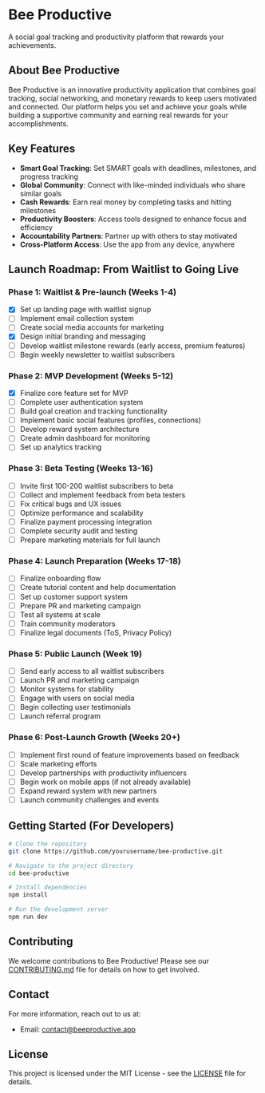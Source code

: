 # Bee Productive

A social goal tracking and productivity platform that rewards your achievements.

## About Bee Productive

Bee Productive is an innovative productivity application that combines goal tracking, social networking, and monetary rewards to keep users motivated and connected. Our platform helps you set and achieve your goals while building a supportive community and earning real rewards for your accomplishments.

## Key Features

- **Smart Goal Tracking**: Set SMART goals with deadlines, milestones, and progress tracking
- **Global Community**: Connect with like-minded individuals who share similar goals
- **Cash Rewards**: Earn real money by completing tasks and hitting milestones
- **Productivity Boosters**: Access tools designed to enhance focus and efficiency
- **Accountability Partners**: Partner up with others to stay motivated
- **Cross-Platform Access**: Use the app from any device, anywhere

## Launch Roadmap: From Waitlist to Going Live

### Phase 1: Waitlist & Pre-launch (Weeks 1-4)
- [x] Set up landing page with waitlist signup
- [ ] Implement email collection system
- [ ] Create social media accounts for marketing
- [x] Design initial branding and messaging
- [ ] Develop waitlist milestone rewards (early access, premium features)
- [ ] Begin weekly newsletter to waitlist subscribers

### Phase 2: MVP Development (Weeks 5-12)
- [x] Finalize core feature set for MVP
- [ ] Complete user authentication system
- [ ] Build goal creation and tracking functionality
- [ ] Implement basic social features (profiles, connections)
- [ ] Develop reward system architecture
- [ ] Create admin dashboard for monitoring
- [ ] Set up analytics tracking

### Phase 3: Beta Testing (Weeks 13-16)
- [ ] Invite first 100-200 waitlist subscribers to beta
- [ ] Collect and implement feedback from beta testers
- [ ] Fix critical bugs and UX issues
- [ ] Optimize performance and scalability
- [ ] Finalize payment processing integration
- [ ] Complete security audit and testing
- [ ] Prepare marketing materials for full launch

### Phase 4: Launch Preparation (Weeks 17-18)
- [ ] Finalize onboarding flow
- [ ] Create tutorial content and help documentation
- [ ] Set up customer support system
- [ ] Prepare PR and marketing campaign
- [ ] Test all systems at scale
- [ ] Train community moderators
- [ ] Finalize legal documents (ToS, Privacy Policy)

### Phase 5: Public Launch (Week 19)
- [ ] Send early access to all waitlist subscribers
- [ ] Launch PR and marketing campaign
- [ ] Monitor systems for stability
- [ ] Engage with users on social media
- [ ] Begin collecting user testimonials
- [ ] Launch referral program

### Phase 6: Post-Launch Growth (Weeks 20+)
- [ ] Implement first round of feature improvements based on feedback
- [ ] Scale marketing efforts
- [ ] Develop partnerships with productivity influencers
- [ ] Begin work on mobile apps (if not already available)
- [ ] Expand reward system with new partners
- [ ] Launch community challenges and events

## Getting Started (For Developers)

```bash
# Clone the repository
git clone https://github.com/yourusername/bee-productive.git

# Navigate to the project directory
cd bee-productive

# Install dependencies
npm install

# Run the development server
npm run dev
```

## Contributing

We welcome contributions to Bee Productive! Please see our [CONTRIBUTING.md](CONTRIBUTING.md) file for details on how to get involved.

## Contact

For more information, reach out to us at:
- Email: contact@beeproductive.app

## License

This project is licensed under the MIT License - see the [LICENSE](LICENSE) file for details.